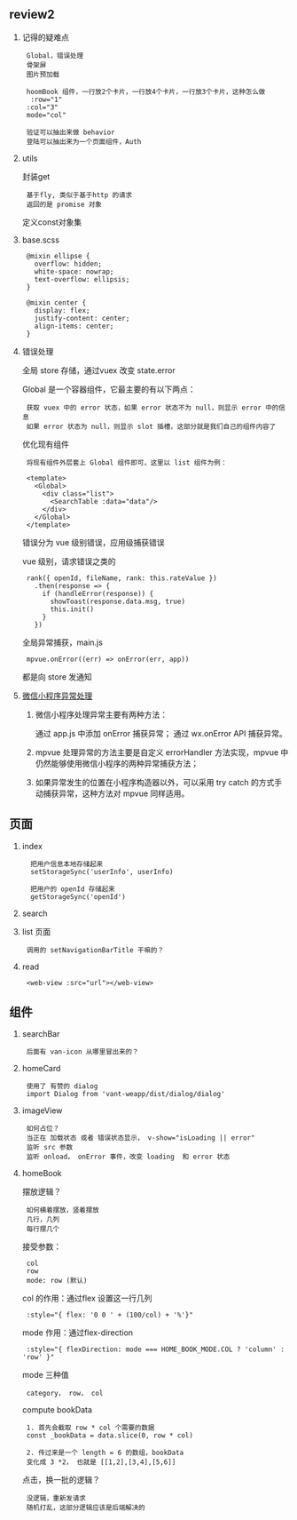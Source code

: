 ## review2

1. 记得的疑难点

		Global，错误处理	
		骨架屏
		图片预加载
		
		hoomBook 组件，一行放2个卡片，一行放4个卡片，一行放3个卡片，这种怎么做
		 :row="1"
        :col="3"
        mode="col"
        
        验证可以抽出来做 behavior
        登陆可以抽出来为一个页面组件，Auth

2. utils
	
	封装get
		
		基于fly, 类似于基于http 的请求
		返回的是 promise 对象
		
		
	定义const对象集
	

3. base.scss

	
		@mixin ellipse {
		  overflow: hidden;
		  white-space: nowrap;
		  text-overflow: ellipsis;
		}
		
		@mixin center {
		  display: flex;
		  justify-content: center;
		  align-items: center;
		}
4. 错误处理

	  
	 全局 store 存储，通过vuex 改变 state.error
	  	
		
	Global 是一个容器组件，它最主要的有以下两点：

		获取 vuex 中的 error 状态，如果 error 状态不为 null，则显示 error 中的信息
		如果 error 状态为 null，则显示 slot 插槽，这部分就是我们自己的组件内容了

	优化现有组件
	
		将现有组件外层套上 Global 组件即可，这里以 list 组件为例：
	
		<template>
		  <Global>
		    <div class="list">
		      <SearchTable :data="data"/>
		    </div>
		  </Global>
		</template>
		
	错误分为 vue 级别错误，应用级捕获错误	
	
	vue 级别，请求错误之类的
		
		rank({ openId, fileName, rank: this.rateValue })
          .then(response => {
            if (handleError(response)) {
              showToast(response.data.msg, true)
              this.init()
            }
          })
		
	全局异常捕获，main.js
		
		mpvue.onError((err) => onError(err, app))	
	都是向 store  发通知
		
5. [微信小程序异常处理](http://www.youbaobao.xyz/mpvue-docs/guide/dev/error.html)

	1. 微信小程序处理异常主要有两种方法：
	
		通过 app.js 中添加 onError 捕获异常；
		通过 wx.onError API 捕获异常。
	
	2. mpvue 处理异常的方法主要是自定义 errorHandler 方法实现，mpvue 中仍然能够使用微信小程序的两种异常捕获方法；
	3. 如果异常发生的位置在小程序构造器以外，可以采用 try catch 的方式手动捕获异常，这种方法对 mpvue 同样适用。

## 页面

1. index

		 把用户信息本地存储起来
		 setStorageSync('userInfo', userInfo)
		 
		 把用户的 openId 存储起来
		 getStorageSync('openId')	
		
2. search

3. list 页面

		调用的 setNavigationBarTitle 干嘛的？
4. read
	
		<web-view :src="url"></web-view>		
		
## 组件

1. searchBar 


		后面有 van-icon 从哪里冒出来的？
	
2. homeCard
	
		使用了 有赞的 dialog
		import Dialog from 'vant-weapp/dist/dialog/dialog'
		
3. imageView

		如何占位？
		当正在 加载状态 或者 错误状态显示， v-show="isLoading || error"
		监听 src 参数
		监听 onload， onError 事件，改变 loading  和 error 状态
		
4. homeBook

	摆放逻辑？
	
		如何横着摆放，竖着摆放
		几行，几列
		每行摆几个
		
		
		
		
	接受参数：
		
		col
		row
		mode: row (默认)
		
		
	col 的作用：通过flex 设置这一行几列 
	
		:style="{ flex: '0 0 ' + (100/col) + '%'}"
		
	mode 作用：通过flex-direction
	
		:style="{ flexDirection: mode === HOME_BOOK_MODE.COL ? 'column' : 'row' }"
	
	mode 三种值
		
		category， row， col
		
	compute bookData
	
		1. 首先会截取 row * col 个需要的数据
		const _bookData = data.slice(0, row * col)
		
		2. 传过来是一个 length = 6 的数组，bookData
		变化成 3 *2， 也就是 [[1,2],[3,4],[5,6]]
		
	
	点击，换一批的逻辑？
	
		没逻辑，重新发请求
		随机打乱，这部分逻辑应该是后端解决的
	